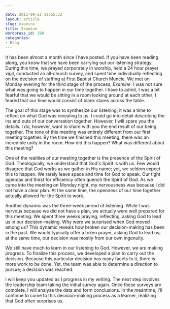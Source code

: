 ```yaml
---

date: 2011-09-22 19:55:32
layout: article
slug: examine
title: Examine
wordpress_id: 198
categories:
- Blog
---
```


It has been almost a month since I have posted. If you have been reading along, you know that we have been carrying out our listening strategy. During this time, we prayed corporately in worship, held a 24 hour prayer vigil, conducted an all-church survey, and spent time individually reflecting on the decision of staffing at First Baptist Church Muncie. We met on Monday evening for the third stage of the process, *Examine*. I was not sure what was going to happen in our time together. I have to admit, I was a bit fearful that we would be sitting in a room looking around at each other; I feared that our time would consist of blank stares across the table.

The goal of this stage was to synthesize our listening; it was a time to reflect on what God was revealing to us. I could go into detail describing the ins and outs of our conversation together. However, I will spare you the details. I do, however, want to share with you the end result of our being together. The tone of this meeting was entirely different from our first meeting together. By the time we finished this meeting, there was an incredible unity in the room. How did this happen? What was different about this meeting?

One of the realities of our meeting together is the presence of the Spirit of God. Theologically, we understand that God's Spirit is with us. Few would disagree that God works as we gather in His name; yet, we seldom expect this to happen. We rarely leave space and time for God to speak. Our tight agendas and thirst for efficiency often quench the Spirit of God. As we came into the meeting on Monday night, my nervousness was because I did not have a clear plan. At the same time, the openness of our time together actually allowed for the Spirit to work.

Another dynamic was the three-week period of listening. While I was nervous because we did not have a plan, we actually were well prepared for this meeting. We spent three weeks praying, reflecting, asking God to lead us in our decision-making. Why were we surprised when God moved among us? This dynamic reveals how broken our decision-making has been in the past. We would typically offer a token prayer, asking God to lead us; at the same time, our decision was mostly from our own ingenuity.

We still have much to learn in our listening to God. However, we are making progress. To finalize this process, we developed a plan to carry out the decision. Because this particular decision has many facets to it, there is more work to be done. Yet, the team was able to determine a direction to pursue; a decision was reached.

I will keep you updated as I progress in my writing. The next step involves the leadership team taking the initial survey again. Once these surveys are complete, I will analyze the data and form conclusions. In the meantime, I'll continue to come to this decision-making process as a learner, realizing that God often surprises us.
